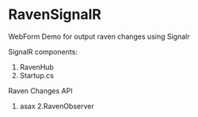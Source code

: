 # RavenSignalR
WebForm Demo for output raven changes using Signalr

SignalR components:
1. RavenHub
2. Startup.cs

Raven Changes API
1. asax
2.RavenObserver

